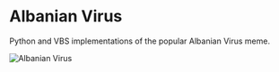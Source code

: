 # Albanian Virus 
Python and VBS implementations of the popular Albanian Virus meme.

![Albanian Virus](http://i.imgur.com/XrY1fe9.png)
